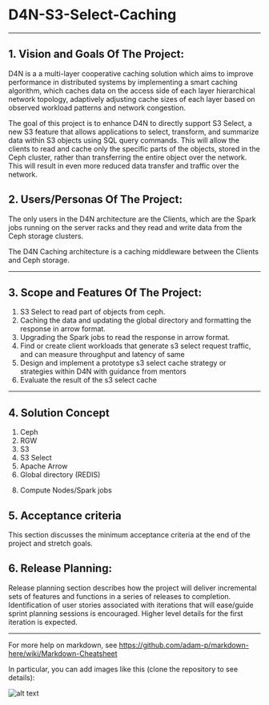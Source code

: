 # D4N-S3-Select-Caching

** **

## 1.   Vision and Goals Of The Project:

D4N is a a multi-layer cooperative caching solution which aims to improve performance in distributed systems by implementing a smart caching algorithm, which caches data on the access side of each layer hierarchical network topology, adaptively adjusting cache sizes of each layer based on observed workload patterns and network congestion.

The goal of this project is to enhance D4N to directly support S3 Select, a new S3 feature that allows applications to select, transform, and summarize data within S3 objects using SQL query commands. This will allow the clients to read and cache only the specific parts of the objects, stored in the Ceph cluster, rather than transferring the entire object over the network. This will result in even more reduced data transfer and traffic over the network.

## 2. Users/Personas Of The Project:

The only users in the D4N architecture are the Clients, which are the Spark jobs running on the server racks and they read and write data from the Ceph storage clusters.

The D4N Caching architecture is a caching middleware between the Clients and Ceph storage. 
<!-- The Rados Gatway(RGW) is the object storage interface of Ceph and it is responsible for the communication between the clients and  ceph.  -->

** **

## 3.   Scope and Features Of The Project:

1. S3 Select to read part of objects from ceph.
2. Caching the data and updating the global directory and formatting the response in arrow format.
3. Upgrading the Spark jobs to read the response in arrow format.
4. Find or create client workloads that generate s3 select request traffic, and can measure throughput and latency of same
5. Design and implement a prototype s3 select cache strategy or strategies within D4N with guidance from mentors
6. Evaluate the result of the s3 select cache

** **

## 4. Solution Concept
<!-- Some technical descp about D4N -->
1. Ceph 
2. RGW
3. S3 
4. S3 Select
5. Apache Arrow
7. Global directory (REDIS)
<!-- 6. Read Cache -->
8. Compute Nodes/Spark jobs

<!-- System archictecture Diagram -->

## 5. Acceptance criteria

This section discusses the minimum acceptance criteria at the end of the project and stretch goals.

## 6.  Release Planning:

Release planning section describes how the project will deliver incremental sets of features and functions in a series of releases to completion. Identification of user stories associated with iterations that will ease/guide sprint planning sessions is encouraged. Higher level details for the first iteration is expected.

** **


For more help on markdown, see
https://github.com/adam-p/markdown-here/wiki/Markdown-Cheatsheet

In particular, you can add images like this (clone the repository to see details):

![alt text](https://github.com/BU-NU-CLOUD-SP18/sample-project/raw/master/cloud.png "Hover text")



